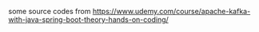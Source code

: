 some source codes from https://www.udemy.com/course/apache-kafka-with-java-spring-boot-theory-hands-on-coding/